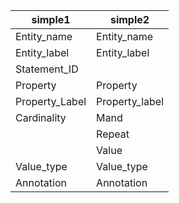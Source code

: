 | simple1 | simple2
| --- | --- 
|Entity_name|Entity_name|
|Entity_label|Entity_label|
|Statement_ID| |
|Property|Property|
|Property_Label|Property_label|
|Cardinality|Mand|
||Repeat|
||Value|
Value_type|Value_type|
Annotation|Annotation|
